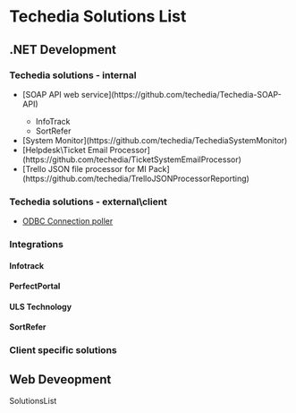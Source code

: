 # Techedia Solutions List


## .NET Development

### Techedia solutions - internal

<ul>
<li>[SOAP API web service](https://github.com/techedia/Techedia-SOAP-API)</li>
  <ul>
  <li>InfoTrack</li>
  <li>SortRefer</li>
  </ul>
<li>[System Monitor](https://github.com/techedia/TechediaSystemMonitor)</li>
<li>[Helpdesk\Ticket Email  Processor](https://github.com/techedia/TicketSystemEmailProcessor)</li>
<li>[Trello JSON file processor for MI Pack](https://github.com/techedia/TrelloJSONProcessorReporting)</li>
</ul>

### Techedia solutions - external\client

* [ODBC Connection poller](https://github.com/techedia/ODBC-Connection-Poller)

### Integrations



#### Infotrack


#### PerfectPortal


#### ULS Technology


#### SortRefer

### Client specific solutions





## Web Deveopment

SolutionsList
